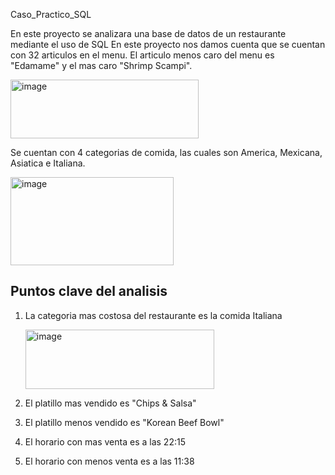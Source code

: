 Caso_Practico_SQL

En este proyecto se analizara una base de datos de un  restaurante mediante el uso de SQL
En este proyecto nos damos cuenta que se cuentan con 32 articulos en el menu. El articulo menos caro del menu es "Edamame" y el mas caro "Shrimp Scampi".

<img width="301" height="94" alt="image" src="https://github.com/user-attachments/assets/b079994a-817d-4bba-99fe-684eaab6207f" />

Se cuentan con 4 categorias de comida, las cuales son America, Mexicana, Asiatica e Italiana.

<img width="261" height="141" alt="image" src="https://github.com/user-attachments/assets/20cb7023-931b-4db1-953b-561c168f152b" />

## Puntos clave del analisis
1. La categoria mas costosa del restaurante es la comida Italiana
   
   <img width="302" height="95" alt="image" src="https://github.com/user-attachments/assets/19524940-0187-4983-a473-8098e9fffc39" />
   
2. El platillo mas vendido es "Chips & Salsa"
3. El platillo menos vendido es "Korean Beef Bowl"
4. El horario con mas venta es a las 22:15
5. El horario con menos venta es a las 11:38
